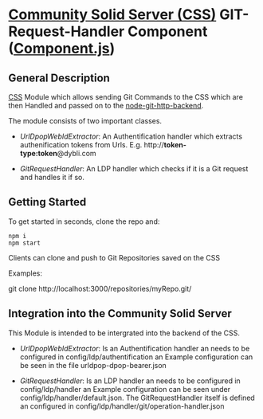 # [Community Solid Server (CSS)](https://github.com/CommunitySolidServer/CommunitySolidServer) GIT-Request-Handler Component ([Component.js](https://componentjs.com/))

## General Description

[CSS](https://github.com/CommunitySolidServer/CommunitySolidServer) Module which allows sending Git Commands to the CSS which are then Handled and passed on to the [node-git-http-backend](https://github.com/FUUbi/node-git-http-backend).

The module consists of two important classes. 

* *UrlDpopWebIdExtractor*: An Authentification handler which extracts authenification tokens from Urls. E.g. http://<strong>token-type:token</strong>@dybli.com

* *GitRequestHandler*: An LDP handler which checks if it is a Git request and handles it if so. 

## Getting Started

To get started in seconds, clone the repo and:
```
npm i
npm start
```


Clients can clone and push to Git Repositories saved on the CSS

Examples:

git clone http://localhost:3000/repositories/myRepo.git/


## Integration into the Community Solid Server

This Module is intended to be intergrated into the backend of the CSS.

* *UrlDpopWebIdExtractor*: Is an Authentification handler an needs to be configured in config/ldp/authentification an Example configuration can be seen in the file urldpop-dpop-bearer.json

* *GitRequestHandler*: Is an LDP handler an needs to be configured in config/ldp/handler an Example configuration can be seen under config/ldp/handler/default.json. The GitRequestHandler itself is defined an configured in config/ldp/handler/git/operation-handler.json
